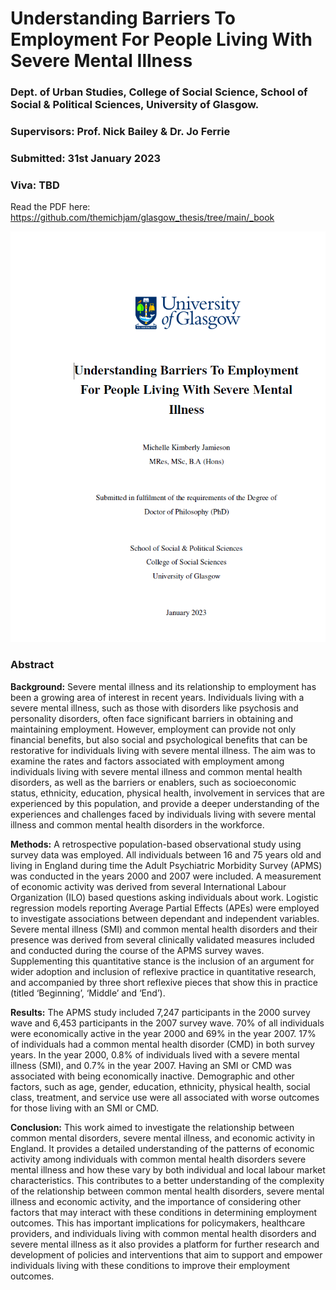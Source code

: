 # Understanding Barriers To Employment For People Living With Severe Mental Illness

### Dept. of Urban Studies, College of Social Science, School of Social & Political Sciences, University of Glasgow. 

### Supervisors: Prof. Nick Bailey & Dr. Jo Ferrie

### Submitted: 31st January 2023

### Viva: TBD

Read the PDF here: https://github.com/themichjam/glasgow_thesis/tree/main/_book 

![](figure/frontcover.png)

### Abstract 

**Background:** Severe mental illness and its relationship to employment has been a growing area of interest in recent years. Individuals living with a severe mental illness, such as those with disorders like psychosis and personality disorders, often face significant barriers in obtaining and maintaining employment. However, employment can provide not only financial benefits, but also social and psychological benefits that can be restorative for individuals living with severe mental illness. The aim was to examine the rates and factors associated with employment among individuals living with severe mental illness and common mental health disorders, as well as the barriers or enablers, such as socioeconomic status, ethnicity, education, physical health, involvement in services that are experienced by this population, and provide a deeper understanding of the experiences and challenges faced by individuals living with severe mental illness and common mental health disorders in the workforce.

**Methods:** A retrospective population-based observational study using survey data was employed. All individuals between 16 and 75 years old and living in England during time the Adult Psychiatric Morbidity Survey (APMS) was conducted in the years 2000 and 2007 were included. A measurement of economic activity was derived from several International Labour Organization (ILO) based questions asking individuals about work. Logistic regression models reporting Average Partial Effects (APEs) were employed to investigate associations between dependant and independent variables. Severe mental illness (SMI) and common mental health disorders and their presence was derived from several clinically validated measures included and conducted during the course of the APMS survey waves. Supplementing this quantitative stance is the inclusion of an argument for wider adoption and inclusion of reflexive practice in quantitative research, and accompanied by three short reflexive pieces that show this in practice (titled ‘Beginning’, ‘Middle’ and ‘End’). 

**Results:** The APMS study included 7,247 participants in the 2000 survey wave and 6,453 participants in the 2007 survey wave. 70% of all individuals were economically active in the year 2000 and 69% in the year 2007. 17% of individuals had a common mental health disorder (CMD) in both survey years. In the year 2000, 0.8% of individuals lived with a severe mental illness (SMI), and 0.7% in the year 2007.  Having an SMI or CMD was associated with being economically inactive. Demographic and other factors, such as age, gender, education, ethnicity, physical health, social class, treatment, and service use were all associated with worse outcomes for those living with an SMI or CMD. 

**Conclusion:** This work aimed to investigate the relationship between common mental disorders, severe mental illness, and economic activity in England. It provides a detailed understanding of the patterns of economic activity among individuals with common mental health disorders severe mental illness and how these vary by both individual and local labour market characteristics. This contributes to a better understanding of the complexity of the relationship between common mental health disorders, severe mental illness and economic activity, and the importance of considering other factors that may interact with these conditions in determining employment outcomes. This has important implications for policymakers, healthcare providers, and individuals living with common mental health disorders and severe mental illness as it also provides a platform for further research and development of policies and interventions that aim to support and empower individuals living with these conditions to improve their employment outcomes.